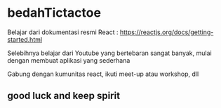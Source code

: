 # bedahTictactoe

Belajar dari dokumentasi resmi React :
https://reactjs.org/docs/getting-started.html

Selebihnya belajar dari Youtube yang bertebaran sangat banyak, mulai dengan membuat aplikasi yang sederhana

Gabung dengan kumunitas react, ikuti meet-up atau workshop, dll 

## good luck and keep spirit
